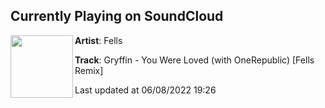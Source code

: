 ## Currently Playing on SoundCloud

[<img align="left" width="100" src="https://i1.sndcdn.com/artworks-SZFiRqiLaAy7lXCc-Syn6fg-t500x500.jpg">](https://soundcloud.com/fellsofficial/gryffin-you-were-loved-with-onerepublic-fells-remix?in=weareplusplus/sets/best-electronic-music-may-2022)

**Artist**: Fells 

**Track**: Gryffin - You Were Loved (with OneRepublic) [Fells Remix]

Last updated at 06/08/2022 19:26
